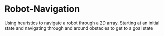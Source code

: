 # Robot-Navigation
Using heuristics to navigate a robot through a 2D array. Starting at an initial state and navigating through and around obstacles to get to a goal state
